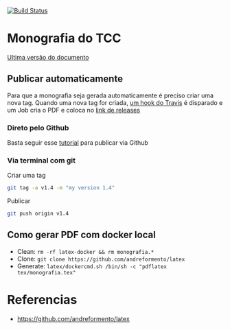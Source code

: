 [![Build Status](https://travis-ci.org/andreformento/tcc-monografia.svg?branch=master)](https://travis-ci.org/andreformento/tcc-monografia)

# Monografia do TCC

[Ultima versão do documento](https://github.com/andreformento/tcc-monografia/releases/latest)

## Publicar automaticamente

Para que a monografia seja gerada automaticamente é preciso criar uma nova tag. Quando uma nova tag for criada, [um hook do Travis](https://travis-ci.org/andreformento/tcc-monografia) é disparado e um Job cria o PDF e coloca no [link de releases](https://github.com/andreformento/tcc-monografia/releases/latest)

### Direto pelo Github

Basta seguir esse [tutorial](https://help.github.com/articles/creating-releases) para publicar via Github

### Via terminal com git
Criar uma tag
```bash
git tag -a v1.4 -m "my version 1.4"
```

Publicar
```bash
git push origin v1.4
```

## Como gerar PDF com docker local
* Clean: `rm -rf latex-docker && rm monografia.*`
* Clone: `git clone https://github.com/andreformento/latex`
* Generate: `latex/dockercmd.sh /bin/sh -c "pdflatex tex/monografia.tex"`

# Referencias
* https://github.com/andreformento/latex
